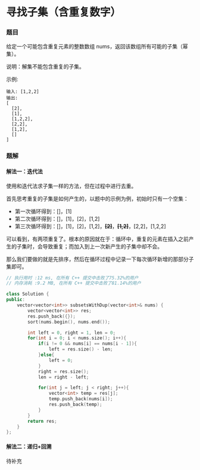 # 寻找子集（含重复数字）

### 题目

给定一个可能包含重复元素的整数数组 nums，返回该数组所有可能的子集（幂集）。

说明：解集不能包含重复的子集。

示例:

```/
输入: [1,2,2]
输出:
[
  [2],
  [1],
  [1,2,2],
  [2,2],
  [1,2],
  []
]
```



### 题解

#### 解法一：迭代法

使用和迭代法求子集一样的方法，但在过程中进行去重。

首先思考重复的子集是如何产生的，以题中的示例为例，初始时只有一个空集：

+ 第一次循环得到：[]，[1]
+ 第二次循环得到：[]，[1]，[2]，[1,2]
+ 第三次循环得到：[]，[1]，[2]，[1,2]，**~~[2]~~**，**~~[1,2]~~**，[2,2]，[1,2,2]

可以看到，有两项重复了。根本的原因就在于：循环中，重复的元素在插入之前产生的子集时，会导致重复；而加入到上一次新产生的子集中却不会。

那么我们要做的就是先排序，然后在循环过程中记录一下每次循环新增的那部分子集即可。

```c++
// 执行用时 :12 ms, 在所有 C++ 提交中击败了75.32%的用户
// 内存消耗 :9.2 MB, 在所有 C++ 提交中击败了81.14%的用户

class Solution {
public:
    vector<vector<int>> subsetsWithDup(vector<int>& nums) {
        vector<vector<int>> res;
        res.push_back({});
        sort(nums.begin(), nums.end());

        int left = 0, right = 1, len = 0;
        for(int i = 0; i < nums.size(); i++){
            if(i != 0 && nums[i] == nums[i - 1]){
                left = res.size() - len;
            }else{
                left = 0;
            }
            right = res.size();
            len = right - left;

            for(int j = left; j < right; j++){
                vector<int> temp = res[j];
                temp.push_back(nums[i]);
                res.push_back(temp);
            }
        }
        return res;
    }
};
```

#### 解法二：递归+回溯

待补充

